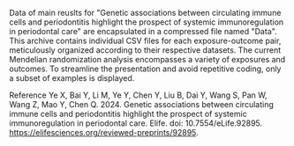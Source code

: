 Data of main reuslts for "Genetic associations between circulating immune cells and periodontitis highlight the prospect of systemic immunoregulation in periodontal care" are encapsulated in a compressed file named "Data". This archive contains individual CSV files for each exposure-outcome pair, meticulously organized according to their respective datasets.
The current Mendelian randomization analysis encompasses a variety of exposures and outcomes. To streamline the presentation and avoid repetitive coding, only a subset of examples is displayed.


Reference
Ye X, Bai Y, Li M, Ye Y, Chen Y, Liu B, Dai Y, Wang S, Pan W, Wang Z, Mao Y, Chen Q. 2024. Genetic associations between circulating immune cells and periodontitis highlight the prospect of systemic immunoregulation in periodontal care. Elife. doi: 10.7554/eLife.92895. https://elifesciences.org/reviewed-preprints/92895.
